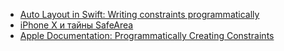 - [Auto Layout in Swift: Writing constraints programmatically](https://www.avanderlee.com/swift/auto-layout-programmatically/)
- [iPhone X и тайны SafeArea](https://medium.com/yandex-maps-mobile/iphone-x-и-тайны-safearea-1d2e76d15840)
- [Apple Documentation: Programmatically Creating Constraints](https://developer.apple.com/library/archive/documentation/UserExperience/Conceptual/AutolayoutPG/index.html#//apple_ref/doc/uid/TP40010853-CH7-SW1)